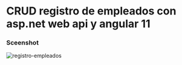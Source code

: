 # CRUD registro de empleados con asp.net web api y angular 11

### Sceenshot
![registro-empleados](https://user-images.githubusercontent.com/15184739/109447728-50e33680-7a12-11eb-9c15-eeff387e047a.PNG)
